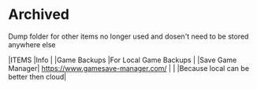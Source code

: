 # Archived

Dump folder for other items no longer used and dosen't need to be stored anywhere else

|ITEMS            |Info                                  |
|Game Backups     |For Local Game Backups                |
|Save Game Manager| https://www.gamesave-manager.com/    |
|                 |Because local can be better then cloud|